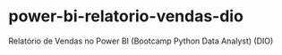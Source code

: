 # power-bi-relatorio-vendas-dio
Relatório de Vendas no Power BI (Bootcamp Python Data Analyst) (DIO)
